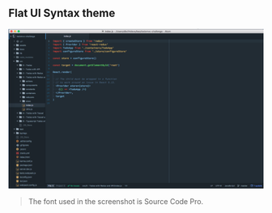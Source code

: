 ## Flat UI Syntax theme

![Flat-ui-syntax](https://raw.githubusercontent.com/danibram/flat-ui-syntax-atom/master/ScreenShot.png)

> The font used in the screenshot is Source Code Pro.
